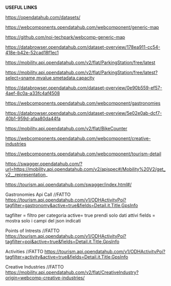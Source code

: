 **USEFUL LINKS**

https://opendatahub.com/datasets/

https://webcomponents.opendatahub.com/webcomponent/generic-map

https://github.com/noi-techpark/webcomp-generic-map

https://databrowser.opendatahub.com/dataset-overview/178ea911-cc54-418e-b42e-52cad18f1ec1

https://mobility.api.opendatahub.com/v2/flat/ParkingStation/free/latest

https://mobility.api.opendatahub.com/v2/flat/ParkingStation/free/latest?select=sname,mvalue,smetadata.capacity

https://databrowser.opendatahub.com/dataset-overview/0e90b559-ef57-4aef-8c0a-a33fc4af4508

https://webcomponents.opendatahub.com/webcomponent/gastronomies

https://databrowser.opendatahub.com/dataset-overview/5e02e0ab-dcf7-40b1-959d-afaa80da44fa

https://mobility.api.opendatahub.com/v2/flat/BikeCounter

https://webcomponents.opendatahub.com/webcomponent/creative-industries

https://webcomponents.opendatahub.com/webcomponent/tourism-detail

https://swagger.opendatahub.com/?url=https://mobility.api.opendatahub.com/v2/apispec#/Mobility%20V2/get_v2__representation_

https://tourism.api.opendatahub.com/swagger/index.html#/




Gastronomies Api Call       //FATTO
https://tourism.api.opendatahub.com/v1/ODHActivityPoi?tagfilter=gastronomy&active=true&fields=Detail.it.Title,GpsInfo

tagfilter = filtro per categoria
active= true  prendi solo dati attivi
fields = mostra solo i campi del json indicati

Points of Intrests      //FATTO
https://tourism.api.opendatahub.com/v1/ODHActivityPoi?tagfilter=poi&active=true&fields=Detail.it.Title,GpsInfo

Activities      //FATTO
https://tourism.api.opendatahub.com/v1/ODHActivityPoi?tagfilter=activity&active=true&fields=Detail.it.Title,GpsInfo

Creative Industries //FATTO
https://mobility.api.opendatahub.com/v2/flat/CreativeIndustry?origin=webcomp-creative-industries/